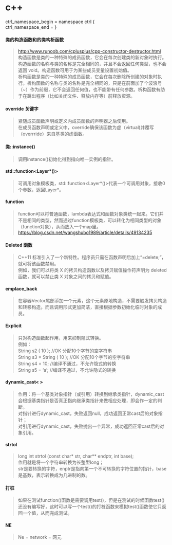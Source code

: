 # c++

ctrl_namespace_begin = namespace ctrl {<br>
ctrl_namespace_end = }<br>


#### 类的构造函数和的类构析函数         
>http://www.runoob.com/cplusplus/cpp-constructor-destructor.html   
构造函数是类的一种特殊的成员函数，它会在每次创建类的新对象时执行。构造函数的名称与类的名称是完全相同的，并且不会返回任何类型，也不会返回 void。构造函数可用于为某些成员变量设置初始值。<br>
析构函数是类的一种特殊的成员函数，它会在每次删除所创建的对象时执行。析构函数的名称与类的名称是完全相同的，只是在前面加了个波浪号（~）作为前缀，它不会返回任何值，也不能带有任何参数。析构函数有助于在跳出程序（比如关闭文件、释放内存等）前释放资源。

#### override 关键字
>紧随成员函数声明或定义内成员函数的声明器之后使用。<br>
在成员函数声明或定义中，override确保该函数为虚（virtual)并覆写（overrride）来自基类的虚函数。<br>

#### 类::instance()
>调用instance()初始化得到指向唯一实例的指针。<br>

#### std::function<Layer*()>
>可调用对象模板类，std::function<Layer*()>代表一个可调用对象，接收0个参数，返回Layer*。<br>

#### function
>function可以将普通函数，lambda表达式和函数对象类统一起来。它们并不是相同的类型，然而通过function模板类，可以转化为相同类型的对象（function对象），从而放入一个map里。<br>
https://blog.csdn.net/wangshubo1989/article/details/49134235<br>

#### Deleted 函数
>C++11 标准引入了一个新特性。程序员只需在函数声明后加上“=delete;”，就可将该函数禁用。<br>
例如，我们可以将类 X 的拷贝构造函数以及拷贝赋值操作符声明为 deleted 函数，就可以禁止类 X 对象之间的拷贝和赋值。<br>

#### emplace_back
>在容器Vector尾部添加一个元素，这个元素原地构造，不需要触发拷贝构造和转移构造。而且调用形式更加简洁，直接根据参数初始化临时对象的成员。<br> 

#### Explicit
>只对构造函数起作用，用来抑制隐式转换。<br>
例如：<br>
String s2 ( 10 );   //OK 分配10个字节的空字符串<br>
String s3 = String ( 10 ); //OK 分配10个字节的空字符串<br>
String s4 = 10; //编译不通过，不允许隐式的转换<br>
String s5 = ‘a’; //编译不通过，不允许隐式的转换<br>

#### dynamic_cast< > 
>作用：将一个基类对象指针（或引用）转换到继承类指针，dynamic_cast会根据基类指针是否真正指向继承类指针来做相应处理，即会作一定的判断。<br> 
对指针进行dynamic_cast，失败返回null，成功返回正常cast后的对象指针； <br>
对引用进行dynamic_cast，失败抛出一个异常，成功返回正常cast后的对象引用。 <br>

#### strtol
>long int strtol (const char* str, char** endptr, int base); <br>
作用就是将一个字符串转换为长整型long；<br>
str是要转换的字符，enptr是指向第一个不可转换的字符位置的指针，base是基数，表示转换成为几进制的数。 <br>

#### 打桩
>如果在测试function()函数是需要调用test()，但是在测试的时候函数test()还没有编写好，这时可以写一个test()的打桩函数来模拟test()函数使它只返回一个值，从而完成测试。<br>

#### NE
>Ne = network = 网元<br>

